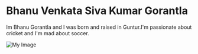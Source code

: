 # Bhanu Venkata Siva Kumar Gorantla

Im Bhanu Gorantla and I was born and raised in Guntur.I'm passionate about cricket and I'm mad about soccer.  

![My Image](https://github.com/BhanuGorantla/my2-Gorantla/assets/143116800/4b2b193a-27d1-4332-9582-2e64d59ada3b)
